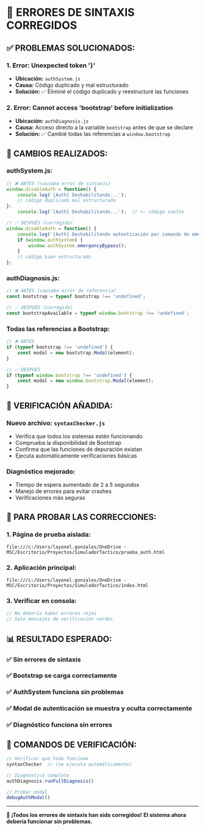 # 🔧 ERRORES DE SINTAXIS CORREGIDOS

## ✅ PROBLEMAS SOLUCIONADOS:

### 1. **Error: Unexpected token '}'**
- **Ubicación:** `authSystem.js`
- **Causa:** Código duplicado y mal estructurado
- **Solución:** ✅ Eliminé el código duplicado y reestructuré las funciones

### 2. **Error: Cannot access 'bootstrap' before initialization**
- **Ubicación:** `authDiagnosis.js`
- **Causa:** Acceso directo a la variable `bootstrap` antes de que se declare
- **Solución:** ✅ Cambié todas las referencias a `window.bootstrap`

## 🔧 CAMBIOS REALIZADOS:

### authSystem.js:
```javascript
// ❌ ANTES (causaba error de sintaxis)
window.disableAuth = function() {
    console.log('[Auth] Deshabilitando...');
    // código duplicado mal estructurado
};
    console.log('[Auth] Deshabilitando...');  // <- código suelto

// ✅ DESPUÉS (corregido)
window.disableAuth = function() {
    console.log('[Auth] Deshabilitando autenticación por comando de emergencia');
    if (window.authSystem) {
        window.authSystem.emergencyBypass();
    }
    // código bien estructurado
};
```

### authDiagnosis.js:
```javascript
// ❌ ANTES (causaba error de referencia)
const bootstrap = typeof bootstrap !== 'undefined';

// ✅ DESPUÉS (corregido)
const bootstrapAvailable = typeof window.bootstrap !== 'undefined';
```

### Todas las referencias a Bootstrap:
```javascript
// ❌ ANTES
if (typeof bootstrap !== 'undefined') {
    const modal = new bootstrap.Modal(element);
}

// ✅ DESPUÉS
if (typeof window.bootstrap !== 'undefined') {
    const modal = new window.bootstrap.Modal(element);
}
```

## 🧪 VERIFICACIÓN AÑADIDA:

### Nuevo archivo: `syntaxChecker.js`
- Verifica que todos los sistemas estén funcionando
- Comprueba la disponibilidad de Bootstrap
- Confirma que las funciones de depuración existan
- Ejecuta automáticamente verificaciones básicas

### Diagnóstico mejorado:
- Tiempo de espera aumentado de 2 a 5 segundos
- Manejo de errores para evitar crashes
- Verificaciones más seguras

## 🧪 PARA PROBAR LAS CORRECCIONES:

### 1. **Página de prueba aislada:**
```
file:///c:/Users/layonel.gonzales/OneDrive - MSC/Escritorio/Proyectos/SimuladorTactico/prueba_auth.html
```

### 2. **Aplicación principal:**
```
file:///c:/Users/layonel.gonzales/OneDrive - MSC/Escritorio/Proyectos/SimuladorTactico/index.html
```

### 3. **Verificar en consola:**
```javascript
// No debería haber errores rojos
// Solo mensajes de verificación verdes
```

## 📊 RESULTADO ESPERADO:

### ✅ Sin errores de sintaxis
### ✅ Bootstrap se carga correctamente
### ✅ AuthSystem funciona sin problemas
### ✅ Modal de autenticación se muestra y oculta correctamente
### ✅ Diagnóstico funciona sin errores

## 🎯 COMANDOS DE VERIFICACIÓN:

```javascript
// Verificar que todo funcione
syntaxChecker  // (se ejecuta automáticamente)

// Diagnóstico completo
authDiagnosis.runFullDiagnosis()

// Probar modal
debugAuthModal()
```

---

**🎉 ¡Todos los errores de sintaxis han sido corregidos!**
**El sistema ahora debería funcionar sin problemas.**
